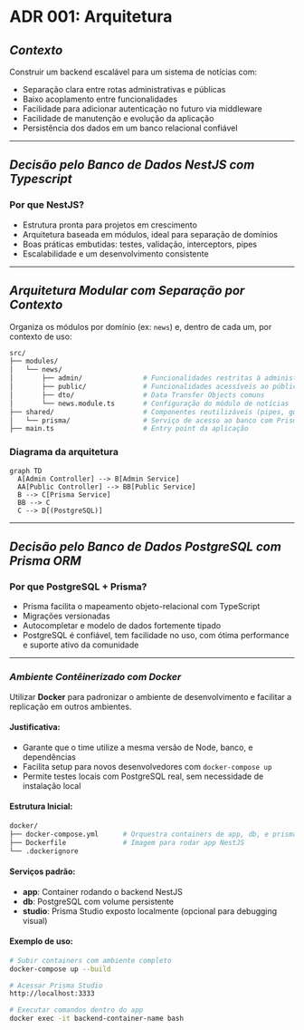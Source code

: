 # **ADR 001: Arquitetura**

## *Contexto*  
Construir um backend escalável para um sistema de notícias com:  
- Separação clara entre rotas administrativas e públicas  
- Baixo acoplamento entre funcionalidades  
- Facilidade para adicionar autenticação no futuro via middleware  
- Facilidade de manutenção e evolução da aplicação  
- Persistência dos dados em um banco relacional confiável
---
## *Decisão pelo Banco de Dados NestJS com Typescript*
### Por que NestJS?
- Estrutura pronta para projetos em crescimento
- Arquitetura baseada em módulos, ideal para separação de domínios
- Boas práticas embutidas: testes, validação, interceptors, pipes
- Escalabilidade e um desenvolvimento consistente
---

## *Arquitetura Modular com Separação por Contexto*

Organiza os módulos por domínio (ex: `news`) e, dentro de cada um, por contexto de uso:

```bash
src/
├── modules/
│   └── news/
│       ├── admin/               # Funcionalidades restritas à administração (controller + service)
│       ├── public/              # Funcionalidades acessíveis ao público geral (controller + service)
│       ├── dto/                 # Data Transfer Objects comuns
│       └── news.module.ts       # Configuração do módulo de notícias
├── shared/                      # Componentes reutilizáveis (pipes, guards, etc.)
│   └── prisma/                  # Serviço de acesso ao banco com Prisma
├── main.ts                      # Entry point da aplicação
```

### Diagrama da arquitetura

```mermaid
graph TD
  A[Admin Controller] --> B[Admin Service]
  AA[Public Controller] --> BB[Public Service]
  B --> C[Prisma Service]
  BB --> C
  C --> D[(PostgreSQL)]
```

---

## *Decisão pelo Banco de Dados PostgreSQL com Prisma ORM*

### Por que PostgreSQL + Prisma?
- Prisma facilita o mapeamento objeto-relacional com TypeScript
- Migrações versionadas
- Autocompletar e modelo de dados fortemente tipado
- PostgreSQL é confiável, tem facilidade no uso, com ótima performance e suporte ativo da comunidade
---

### *Ambiente Contêinerizado com Docker*  
Utilizar **Docker** para padronizar o ambiente de desenvolvimento e facilitar a replicação em outros ambientes.

#### Justificativa: 
- Garante que o time utilize a mesma versão de Node, banco, e dependências  
- Facilita setup para novos desenvolvedores com `docker-compose up`  
- Permite testes locais com PostgreSQL real, sem necessidade de instalação local

#### Estrutura Inicial:
```bash
docker/
├── docker-compose.yml      # Orquestra containers de app, db, e prisma studio
├── Dockerfile              # Imagem para rodar app NestJS
└── .dockerignore
```

#### Serviços padrão:  
- **app**: Container rodando o backend NestJS  
- **db**: PostgreSQL com volume persistente  
- **studio**: Prisma Studio exposto localmente (opcional para debugging visual)

#### Exemplo de uso:
```bash
# Subir containers com ambiente completo
docker-compose up --build

# Acessar Prisma Studio
http://localhost:3333

# Executar comandos dentro do app
docker exec -it backend-container-name bash
```
